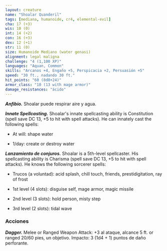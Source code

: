 ```yaml
---
layout: creature
name: "Shoalar Quanderil"
tags: [mediana, humanoide, cr4, elemental-evil]
cha: 17 (+3)
wis: 10 (0)
int: 14 (+2)
con: 16 (+3)
dex: 12 (+1)
str: 11 (0)
size: Humanoide Mediano (water genasi)
alignment: legal maligna
challenge: "4 (1,100 XP)"
languages: "Aquan, Common"
skills: "Arcanos +4, Engaño +5, Perspicacia +2, Persuasión +5"
speed: "30 ft., nadando 30 ft."
hit_points: "60 (8d8+24)"
armor_class: "10 (13 with mage armor)"
damage_resistances: "ácido"
---
```


***Anfibio.*** Shoalar puede respirar aire y agua.

***Innate Spellcasting.*** Shoalar's innate spellcasting ability is Constitution (spell save DC 13, +5 to hit with spell attacks). He can innately cast the following spells:

* At will: shape water

* 1/day: create or destroy water

***Lanzamiento de conjuros.*** Shoalar is a 5th-level spellcaster. His spellcasting ability is Charisma (spell save DC 13, +5 to hit with spell attacks). He knows the following sorcerer spells:

* Trucos (a voluntad): acid splash, chill touch, friends, prestidigitation, ray of frost

* 1st level (4 slots): disguise self, mage armor, magic missile

* 2nd level (3 slots): hold person, misty step

* 3rd level (2 slots): tidal wave

### Acciones

***Dagger.*** Melee or Ranged Weapon Attack: +3 al ataque, alcance 5 ft. or ranged 20/60 pies, un objetivo. Impacto: 3 (1d4 + 1) puntos de daño perforante.